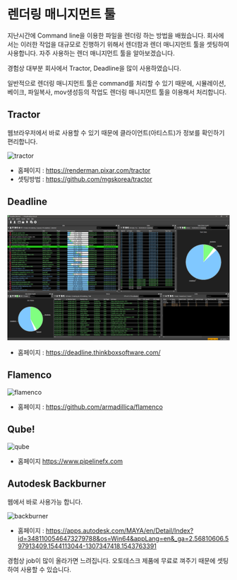 # 렌더링 매니지먼트 툴
지난시간에 Command line을 이용한 파일을 렌더링 하는 방법을 배웠습니다.
회사에서는 이러한 작업을 대규모로 진행하기 위해서 렌더팜과 렌더 매니지먼트 툴을 셋팅하여 사용합니다. 자주 사용하는 렌더 매니지먼트 툴을 알아보겠습니다.

경험상 대부분 회사에서 Tractor, Deadline을 많이 사용하였습니다.

일반적으로 렌더링 매니지먼트 툴은 command를 처리할 수 있기 때문에, 시뮬레이션, 베이크, 파일복사, mov생성등의 작업도 렌더링 매니지먼트 툴을 이용해서 처리합니다.

## Tractor
웹브라우저에서 바로 사용할 수 있기 때문에 클라이언트(아티스트)가 정보를 확인하기 편리합니다.

![tractor](https://rmanwiki.pixar.com/download/attachments/11108632/joblist_pane.png?version=1&modificationDate=1481810406738&api=v2)
- 홈페이지 : https://renderman.pixar.com/tractor
- 셋팅방법 : https://github.com/mgskorea/tractor

## Deadline
![deadline_img](figures/deadline.png)
- 홈페이지 : https://deadline.thinkboxsoftware.com/

## Flamenco
![flamenco](https://media.blendernation.com/wp-content/uploads/2017/09/flamenco_2017_02_01.jpg)
- 홈페이지 : https://github.com/armadillica/flamenco

## Qube!
![qube](http://ww1.prweb.com/prfiles/2016/01/18/13170729/New%20ArtistView%20UI_Monitoring_LittleCubes.jpg)
- 홈페이지 https://www.pipelinefx.com

## Autodesk Backburner
웹에서 바로 사용가능 합니다.

![backburner](https://s3-us-west-1.amazonaws.com/help.autodesk.com/sfdcarticles/img/0EM3A000000EEhW)

- 홈페이지 : https://apps.autodesk.com/MAYA/en/Detail/Index?id=3481100546473279788&os=Win64&appLang=en&_ga=2.56810606.597913409.1544113044-1307347418.1543763391

경험상 job이 많이 올라가면 느려집니다.
오토데스크 제품에 무료로 껴주기 때문에 셋팅하여 사용할 수 있습니다.
